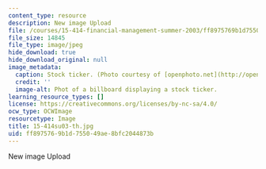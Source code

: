 ```yaml
---
content_type: resource
description: New image Upload
file: /courses/15-414-financial-management-summer-2003/ff8975769b1d755049ae8bfc2044873b_15-414su03-th.jpg
file_size: 14845
file_type: image/jpeg
hide_download: true
hide_download_original: null
image_metadata:
  caption: Stock ticker. (Photo courtesy of [openphoto.net](http://openphoto.net).)
  credit: ''
  image-alt: Phot of a billboard displaying a stock ticker.
learning_resource_types: []
license: https://creativecommons.org/licenses/by-nc-sa/4.0/
ocw_type: OCWImage
resourcetype: Image
title: 15-414su03-th.jpg
uid: ff897576-9b1d-7550-49ae-8bfc2044873b
---
```

New image Upload